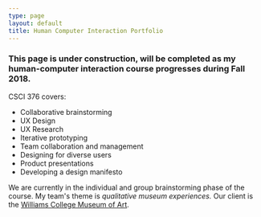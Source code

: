 ```yaml
---
type: page
layout: default
title: Human Computer Interaction Portfolio
---
```


### This page is under construction, will be completed as my human-computer interaction course progresses during Fall 2018.

CSCI 376 covers:
* Collaborative brainstorming
* UX Design
* UX Research
* Iterative prototyping
* Team collaboration and management
* Designing for diverse users
* Product presentations
* Developing a design manifesto

We are currently in the individual and group brainstorming phase of the course. My team's theme is *qualitative museum experiences.* Our client is the [Williams College Museum of Art](https://wcma.williams.edu/).  

